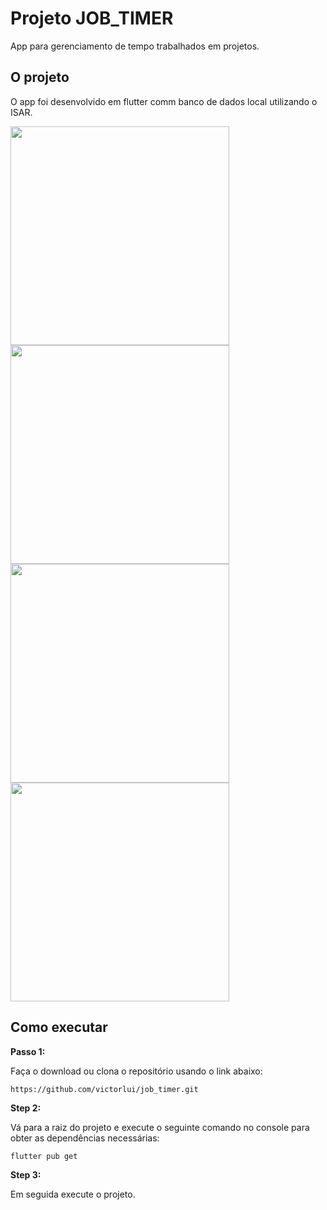 # Projeto JOB_TIMER

App para gerenciamento de tempo trabalhados em projetos.

## O projeto

O app foi desenvolvido em flutter comm banco de dados local utilizando o ISAR.

<!-- HTML CODE-->
<div>
    <img src="https://github.com/victorlui/Pokedex_Flutter/blob/master/images/2.jpg" width="350" />
    <img src="https://github.com/victorlui/Pokedex_Flutter/blob/master/images/1.jpg" width="350" />
    
</div>

<div>
<img src="https://github.com/victorlui/Pokedex_Flutter/blob/master/images/4.jpg" width="350" />
<img src="https://github.com/victorlui/Pokedex_Flutter/blob/master/images/3.jpg" width="350" />
</div>

## Como executar

**Passo 1:**

Faça o download ou clona o repositório usando o link abaixo:

```
https://github.com/victorlui/job_timer.git
```

**Step 2:**

Vá para a raiz do projeto e execute o seguinte comando no console para obter as dependências necessárias:

```
flutter pub get
```

**Step 3:**

Em seguida execute o projeto.
